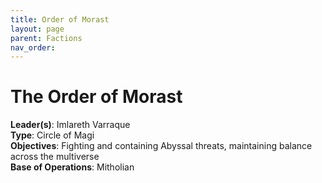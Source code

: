 ```yaml
---
title: Order of Morast
layout: page
parent: Factions
nav_order: 
---
```

# The Order of Morast

**Leader(s)**: Imlareth Varraque  
**Type**: Circle of Magi  
**Objectives**: Fighting and containing Abyssal threats, maintaining balance across the multiverse  
**Base of Operations**: Mitholian  
